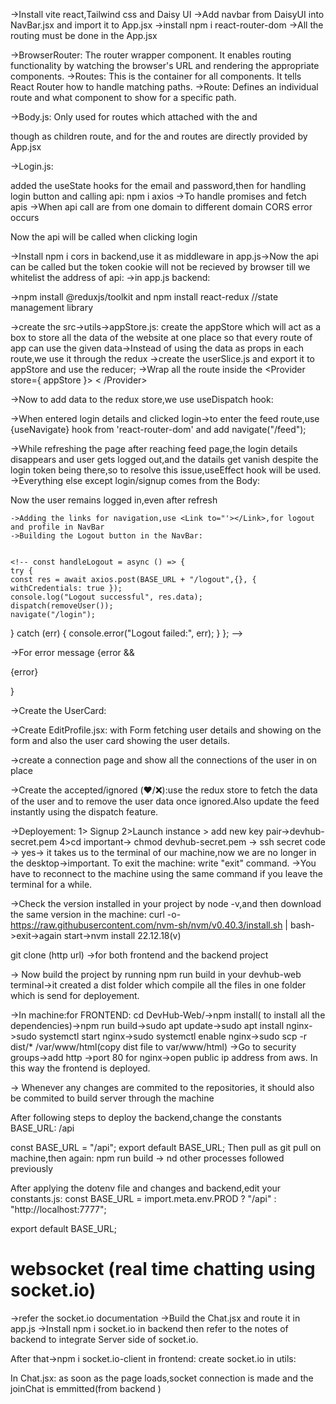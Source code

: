 ->Install vite react,Tailwind css and Daisy UI
->Add navbar from DaisyUI into NavBar.jsx and import it to App.jsx
->install npm i react-router-dom
->All the routing must be done in the App.jsx

->BrowserRouter: The router wrapper component. It enables routing functionality by watching the browser's URL and rendering the appropriate components.
->Routes: This is the container for all <Route /> components. It tells React Router how to handle matching paths.
->Route: Defines an individual route and what component to show for a specific path.

->Body.js: Only used for routes which attached with the <NavBar> and <Footer> though <Outlet/> as children route, and for the <Login> and <SignUp> routes are directly provided by App.jsx

->Login.js: 

added the useState hooks for the email and password,then for handling login button and calling api: npm i axios ->To handle promises and fetch apis
->When api call are from one domain to different domain CORS error occurs
<!-- const handleLogin= async ()=>{
  try{
const res = await axios.post(
  "http://localhost:7777/login",{     //this is to know the backend web addredd
    emailId,
    password,
  },
  {
    withCredentials: true,  //to allow token creation while login in cookie
  }
);
}catch(err){
    console.error("Login failed:", err);
   
  }
} returns the req.user data -->
<!-- <button className="btn btn-primary" onClick={handleLogin}>Login</button> -->Now the api will be called when clicking login
->Install npm i cors in backend,use it as middleware in app.js->Now the api can be called but the token cookie will not be recieved by browser till we whitelist the address of api:
    ->in app.js backend:
    <!-- app.use(cors({
    origin:"http://localhost:5173", adding frontend
    credentials:true, //allow cookies to be sent with requests
})); -->

->npm install @reduxjs/toolkit and npm install react-redux   //state management library

->create the src->utils->appStore.js: create the appStore which will act as a box to store all the data of the website at one place so that every route of app can use the given data->Instead of using the data as props in each route,we use it through the redux
->create the userSlice.js and export it to appStore and use the reducer;
->Wrap all the route inside the <Provider store={ appStore }> < /Provider>

->Now to add data to the redux store,we use useDispatch hook:
<!-- import { addUser } from '../utils/userSlice.js'; -->
<!-- dispatch(addUser(res.data)) -->
->When entered login details and clicked login->to enter the feed route,use {useNavigate} hook from 'react-router-dom' and add navigate("/feed");

->While refreshing the page after reaching feed page,the login details disappears and user gets logged out,and the datails get vanish despite the login token being there,so to resolve this issue,useEffect hook will be used.
->Everything else except login/signup comes from the Body:
<!-- const dispatch = useDispatch(); //to upload the data to redux store
  const fetchUser = async () =>{
    try{
    const user= await axios.get(BASE_URL + "/profile/view",{
      withCredentials:true, //for cors and token cookies
    });
    dispatch(addUser(user.data));
  } catch (err){
    console.error("Error fetching user:", err);
  }
    }
    useEffect(()=>{
      fetchUser();
    },[]) --> Now the user remains logged in,even after refresh

    ->Adding the links for navigation,use <Link to="'></Link>,for logout and profile in NavBar
    ->Building the Logout button in the NavBar:


    <!-- const handleLogout = async () => {
    try {
    const res = await axios.post(BASE_URL + "/logout",{}, { withCredentials: true });
    console.log("Logout successful", res.data);
    dispatch(removeUser());
    navigate("/login");
  } catch (err) {
    console.error("Logout failed:", err);
  }
}; -->

  ->For error message           {error && <p className="text-red-500 text-sm mb-2 text-center">{error}</p>}

  ->Create the UserCard:
  <!-- const UserCard = ({ user, onLike, onPass }) => {
  if (!user) return null;
  const {
    firstName = "",
    lastName = "",
    age,
    gender,
    about = "No bio provided",
    photoUrl,
  } = user;

return(

); -->
->Create EditProfile.jsx: with Form fetching user details and showing on the form and also the user card showing the user details.

->create a connection page and show all the connections of the user in on place

->Create the accepted/ignored  (❤️/❌):use the redux store to fetch the data of the user and to remove the user data once ignored.Also update the feed instantly using the dispatch feature.




















->Deployement: 1> Signup 2>Launch instance > add new key pair->devhub-secret.pem 4>cd important-> chmod devhub-secret.pem -> ssh secret code -> yes-> it takes us to the terminal of our machine,now we are no longer in the desktop->important.  To exit the machine: write "exit" command.
->You have to reconnect to the machine using the same command if you leave the terminal for a while.

->Check the version installed in your project by node -v,and then download the same version in the machine:
curl -o- https://raw.githubusercontent.com/nvm-sh/nvm/v0.40.3/install.sh | bash->exit->again start->nvm install 22.12.18(v)

git clone (http url) ->for both frontend and the backend project

-> Now build the project by running npm run build in your devhub-web terminal->it created a dist folder which compile all the files in one folder which is send for deployement.

->In machine:for FRONTEND:  cd DevHub-Web/->npm install( to install all the dependencies)->npm run build->sudo apt update->sudo apt install nginx->sudo systemctl start nginx->sudo systemctl enable  nginx->sudo scp -r dist/* /var/www/html(copy dist file to var/www/html) 
->Go to security groups->add http ->port 80 for nginx->open public ip address from aws.
In this way the frontend is deployed.

-> Whenever any changes are commited to the repositories, it should also be commited to build server through the machine

After following steps to deploy the backend,change the constants BASE_URL: /api


const BASE_URL = "/api";
export default BASE_URL;
Then pull as git pull on machine,then again: npm run build -> nd other processes followed previously

After applying the dotenv file and changes and backend,edit your constants.js: 
const BASE_URL = import.meta.env.PROD
  ? "/api"
  : "http://localhost:7777";

export default BASE_URL;





# websocket (real time chatting using socket.io)
->refer the socket.io documentation
->Build the Chat.jsx and route it in app.js
->Install npm i socket.io in backend then refer to the notes of backend to integrate Server side of socket.io.

After that->npm i socket.io-client in frontend:
create socket.io in utils:
<!-- import { io } from "socket.io-client";
import BASE_URL from "./constants";

export const createSocketConnection=()=>{
    return io(BASE_URL);      //connecting to the server
} -->

In Chat.jsx:
as soon as the page loads,socket connection is made and the joinChat is emmitted(from backend )
  <!-- useEffect(() => {
    const socket= createSocketConnection(); 
    socket.emit('joinChat', {userId,targetUserId}); 

    return()=>{
        socket.disconnect(); // Clean up on unmount
    }
  },[]) -->
    
